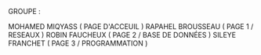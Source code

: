 GROUPE : 

MOHAMED MIQYASS ( PAGE D'ACCEUIL )
RAPAHEL BROUSSEAU ( PAGE 1 / RESEAUX )
ROBIN FAUCHEUX ( PAGE 2 / BASE DE DONNÉES )
SILEYE FRANCHET ( PAGE 3 / PROGRAMMATION )
